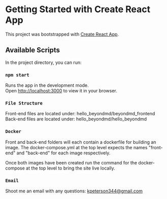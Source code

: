 # Getting Started with Create React App

This project was bootstrapped with [Create React App](https://github.com/facebook/create-react-app).

## Available Scripts

In the project directory, you can run:

### `npm start`

Runs the app in the development mode.\
Open [http://localhost:3000](http://localhost:3000) to view it in your browser.

### `File Structure`

Front-end files are located under: hello_beyondmd/beyondmd_frontend
Back-end files are located under: hello_beyondmd/hello_beyondmd

### `Docker`

Front and back-end folders will each contain a dockerfile for building an image.
The docker-compose.yml at the top level expects the names "front-end" and "back-end" for each image respectively.

Once both images have been created run the command for the docker-compose at the top level to bring the site live locally.

### `Email`

Shoot me an email with any questions: kpeterson344@gmail.com